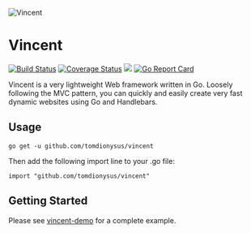 ![Vincent](docs/vincent.png)

# Vincent

[![Build Status](https://travis-ci.org/tomdionysus/vincent.svg?branch=master)](https://travis-ci.org/tomdionysus/vincent) [![Coverage Status](https://coveralls.io/repos/github/tomdionysus/vincent/badge.svg)](https://coveralls.io/github/tomdionysus/vincent) [![](https://godoc.org/github.com/tomdionysus/vincent?status.svg)](http://godoc.org/github.com/tomdionysus/vincent) [![Go Report Card](https://goreportcard.com/badge/github.com/tomdionysus/vincent)](https://goreportcard.com/report/github.com/tomdionysus/vincent)

Vincent is a very lightweight Web framework written in Go. Loosely following the MVC pattern, you can quickly and easily create very fast dynamic websites using Go and Handlebars.

## Usage

`go get -u github.com/tomdionysus/vincent`

Then add the following import line to your .go file:

```
import "github.com/tomdionysus/vincent"

```

## Getting Started

Please see [vincent-demo](https://github.com/tomdionysus/vincent-demo) for a complete example.

